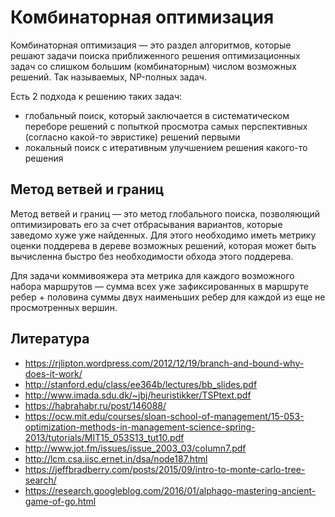 # Комбинаторная оптимизация

Комбинаторная оптимизация — это раздел алгоритмов, которые решают задачи поиска приближенного решения оптимизационных задач со слишком большим (комбинаторным) числом возможных решений. Так называемых, NP-полных задач.

Есть 2 подхода к решению таких задач:

- глобальный поиск, который заключается в систематическом переборе решений с попыткой просмотра самых перспективных (согласно какой-то эвристике) решений первыми
- локальный поиск с итеративным улучшением решения какого-то решения


## Метод ветвей и границ

Метод ветвей и границ — это метод глобального поиска, позволяющий оптимизировать его за счет отбрасывания вариантов, которые заведомо хуже уже найденных. Для этого необходимо иметь метрику оценки поддерева в дереве возможных решений, которая может быть вычисленна быстро без необходимости обхода этого поддерева.

Для задачи коммивояжера эта метрика для каждого возможного набора маршрутов — сумма всех уже зафиксированных в маршруте ребер + половина суммы двух наименьших ребер для каждой из еще не просмотренных вершин.


## Литература

- https://rjlipton.wordpress.com/2012/12/19/branch-and-bound-why-does-it-work/
- http://stanford.edu/class/ee364b/lectures/bb_slides.pdf
- http://www.imada.sdu.dk/~jbj/heuristikker/TSPtext.pdf
- https://habrahabr.ru/post/146088/
- https://ocw.mit.edu/courses/sloan-school-of-management/15-053-optimization-methods-in-management-science-spring-2013/tutorials/MIT15_053S13_tut10.pdf
- http://www.jot.fm/issues/issue_2003_03/column7.pdf
- http://lcm.csa.iisc.ernet.in/dsa/node187.html
- https://jeffbradberry.com/posts/2015/09/intro-to-monte-carlo-tree-search/
- https://research.googleblog.com/2016/01/alphago-mastering-ancient-game-of-go.html

